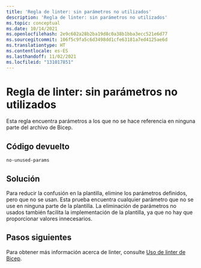 ```yaml
---
title: 'Regla de linter: sin parámetros no utilizados'
description: 'Regla de linter: sin parámetros no utilizados'
ms.topic: conceptual
ms.date: 10/14/2021
ms.openlocfilehash: 2e9c602a28b2ba19d8c0a38b1bba3ecc521e6d77
ms.sourcegitcommit: 106f5c9fa5c6d3498dd1cfe63181a7ed4125ae6d
ms.translationtype: HT
ms.contentlocale: es-ES
ms.lasthandoff: 11/02/2021
ms.locfileid: "131017851"
---
```

# <a name="linter-rule---no-unused-parameters"></a>Regla de linter: sin parámetros no utilizados

Esta regla encuentra parámetros a los que no se hace referencia en ninguna parte del archivo de Bicep.

## <a name="returned-code"></a>Código devuelto

`no-unused-params`

## <a name="solution"></a>Solución

Para reducir la confusión en la plantilla, elimine los parámetros definidos, pero que no se usan. Esta prueba encuentra cualquier parámetro que no se use en ninguna parte de la plantilla. La eliminación de parámetros no usados también facilita la implementación de la plantilla, ya que no hay que proporcionar valores innecesarios.

## <a name="next-steps"></a>Pasos siguientes

Para obtener más información acerca de linter, consulte [Uso de linter de Bicep](./linter.md).
